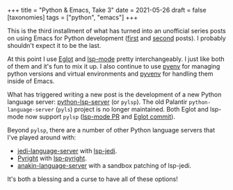 +++
title = "Python & Emacs, Take 3"
date = 2021-05-26
draft = false
[taxonomies]
tags = ["python", "emacs"]
+++

This is the third installment of what has turned into an unofficial
series posts on using Emacs for Python development
([first](@/blog/eglot-python-ide.md) and
[second](@/blog/emacs-python-lsp.md) posts). I probably shouldn't
expect it to be the last.

At this point I use [Eglot](https://github.com/jaoatavora/eglot) and
[lsp-mode](https://github.com/emacs-lsp/lsp-mode) pretty
interchangeably. I just like both of them and it's fun to mix it up. I
also continue to use [pyenv](https://github.com/pyenv/pyenv) for
managing python versions and virtual environments and
[pyvenv](https://github.com/jorgenschaefer/pyvenv) for handling them
inside of Emacs.

What has triggered writing a new post is the development of a new
Python language server: [python-lsp-server](https://github.com/python-lsp/python-lsp-server) (or `pylsp`). The old
Palantir `python-language-server` (`pyls`) project is no longer
maintained. Both Eglot and lsp-mode now support `pylsp` ([lsp-mode PR](https://github.com/emacs-lsp/lsp-mode/pull/2846)
and [Eglot commit](https://github.com/joaotavora/eglot/commit/a5b7b7d933b97db9ce5f8b7dcc8c866f7c35b220)).

Beyond `pylsp`, there are a number of other Python language servers
that I've played around with:

-   [jedi-language-server](https://github.com/pappasam/jedi-language-server) with [lsp-jedi](https://github.com/fredcamps/lsp-jedi).
-   [Pyright](https://github.com/microsoft/pyright) with [lsp-pyright](https://github.com/emacs-lsp/lsp-pyright).
-   [anakin-language-server](https://github.com/muffinmad/anakin-language-server) with a sandbox patching of lsp-jedi.

It's both a blessing and a curse to have all of these options!
